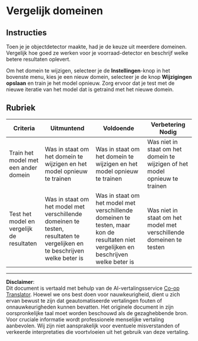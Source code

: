 <!--
CO_OP_TRANSLATOR_METADATA:
{
  "original_hash": "d93ee76fac4c2199973689ecd05baaf9",
  "translation_date": "2025-08-27T20:34:45+00:00",
  "source_file": "5-retail/lessons/1-train-stock-detector/assignment.md",
  "language_code": "nl"
}
-->
# Vergelijk domeinen

## Instructies

Toen je je objectdetector maakte, had je de keuze uit meerdere domeinen. Vergelijk hoe goed ze werken voor je voorraad-detector en beschrijf welke betere resultaten oplevert.

Om het domein te wijzigen, selecteer je de **Instellingen**-knop in het bovenste menu, kies je een nieuw domein, selecteer je de knop **Wijzigingen opslaan** en train je het model opnieuw. Zorg ervoor dat je test met de nieuwe iteratie van het model dat is getraind met het nieuwe domein.

## Rubriek

| Criteria | Uitmuntend | Voldoende | Verbetering Nodig |
| -------- | ---------- | --------- | ----------------- |
| Train het model met een ander domein | Was in staat om het domein te wijzigen en het model opnieuw te trainen | Was in staat om het domein te wijzigen en het model opnieuw te trainen | Was niet in staat om het domein te wijzigen of het model opnieuw te trainen |
| Test het model en vergelijk de resultaten | Was in staat om het model met verschillende domeinen te testen, resultaten te vergelijken en te beschrijven welke beter is | Was in staat om het model met verschillende domeinen te testen, maar kon de resultaten niet vergelijken en beschrijven welke beter is | Was niet in staat om het model met verschillende domeinen te testen |

---

**Disclaimer**:  
Dit document is vertaald met behulp van de AI-vertalingsservice [Co-op Translator](https://github.com/Azure/co-op-translator). Hoewel we ons best doen voor nauwkeurigheid, dient u zich ervan bewust te zijn dat geautomatiseerde vertalingen fouten of onnauwkeurigheden kunnen bevatten. Het originele document in zijn oorspronkelijke taal moet worden beschouwd als de gezaghebbende bron. Voor cruciale informatie wordt professionele menselijke vertaling aanbevolen. Wij zijn niet aansprakelijk voor eventuele misverstanden of verkeerde interpretaties die voortvloeien uit het gebruik van deze vertaling.